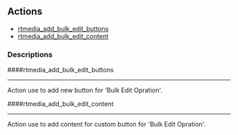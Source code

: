 ## Actions

* [rtmedia_add_bulk_edit_buttons](#rtmedia_add_bulk_edit_buttons)
* [rtmedia_add_bulk_edit_content](#rtmedia_add_bulk_edit_content)

### Descriptions

####rtmedia_add_bulk_edit_buttons <a name="rtmedia_add_bulk_edit_buttons"></a>
***
Action use to add new button for 'Bulk Edit Opration'.


####rtmedia_add_bulk_edit_content <a name="rtmedia_add_bulk_edit_content"></a>
***
Action use to add content for custom button for 'Bulk Edit Opration'.

